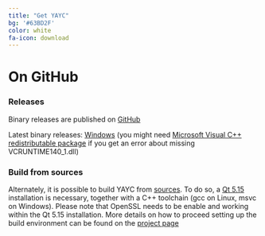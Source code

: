 ```yaml
---
title: "Get YAYC"
bg: '#63BD2F'
color: white
fa-icon: download
---
```


# On GitHub

### Releases 
Binary releases are published on [GitHub](https://github.com/yayc-stream/yayc/releases)

Latest binary releases: [Windows](https://github.com/yayc-stream/yayc/releases/download/yayc-v1.3.0/yayc-v1.3.0-win-x64-portable.zip) (you might need [Microsoft Visual C++ redistributable package](https://learn.microsoft.com/it-IT/cpp/windows/latest-supported-vc-redist?view=msvc-170#visual-studio-2015-2017-2019-and-2022) if you get an error about missing VCRUNTIME140_1.dll)

### Build from sources
Alternately, it is possible to build YAYC from [sources](https://github.com/yayc-stream/yayc).
To do so, a [Qt 5.15](https://www.qt.io/download-qt-installer) installation is necessary, together with a C++ toolchain
(gcc on Linux, msvc on Windows).
Please note that OpenSSL needs to be enable and working within the Qt 5.15 installation.
More details on how to proceed setting up the build environment can be found on the [project page](https://github.com/yayc-stream/yayc)

